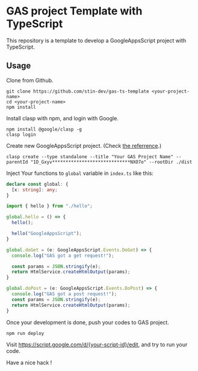 # GAS project Template with TypeScript

This repository is a template to develop a GoogleAppsScript project with TypeScript.

## Usage

Clone from Github.

```
git clone https://github.com/stin-dev/gas-ts-template <your-project-name>
cd <your-project-name>
npm install
```

Install clasp with npm, and login with Google.
```
npm install @google/clasp -g
clasp login
```

Create new GoogleAppsScript project. (Check [the referrence](https://github.com/google/clasp#create).)
```
clasp create --type standalone --title "Your GAS Project Name" --parentId "1D_Gxyv*****************************NXO7o" --rootDir ./dist
```

Inject Your functions to `global` variable in `index.ts` like this:
```ts
declare const global: {
  [x: string]: any;
}

import { hello } from "./hello";

global.hello = () => {
  hello();

  hello("GoogleAppsScript");
}

global.doGet = (e: GoogleAppsScript.Events.DoGet) => {
  console.log("GAS got a get request!");

  const params = JSON.stringify(e);
  return HtmlService.createHtmlOutput(params);
}

global.doPost = (e: GoogleAppsScript.Events.DoPost) => {
  console.log("GAS got a post request!");
  const params = JSON.stringify(e);
  return HtmlService.createHtmlOutput(params);
}
```

Once your development is done, push your codes to GAS project.
```
npm run deploy
```

Visit https://script.google.com/d/{your-script-id}/edit, and try to run your code.

Have a nice hack !